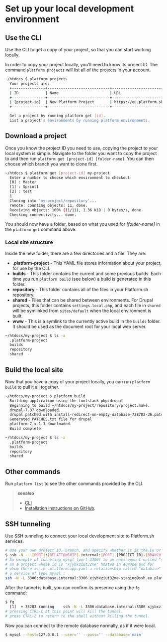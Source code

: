 # Set up your local development environment

## Use the CLI

Use the CLI to get a copy of your project, so that you can start working
locally.

In order to copy your project locally, you'll need to know its project
ID. The command `platform projects` will list all of the projects in
your account.

```bash
~/htdocs $ platform projects
  Your projects are:
  +---------------+----------------------------+------------------------------------------------+
  | ID            | Name                       | URL                                            |
  +---------------+----------------------------+------------------------------------------------+
  | [project-id]  | New Platform Project       | https://eu.platform.sh/#/projects/[project-id] |
  +---------------+----------------------------+------------------------------------------------+

  Get a project by running platform get [id].
  List a project's environments by running platform environments.
```

## Download a project

Once you know the project ID you need to use, copying the project to
your local system is simple. Navigate to the folder you want to copy the
project to and then run `platform get [project-id] [folder-name]`. You
can then choose which branch you want to clone first.

```bash
~/htdocs $ platform get [project-id] my-project
  Enter a number to choose which environment to checkout:
  [0] : Master
  [1] : Sprint1
  [2] : test
  1
  Cloning into 'my-project/repository'...
  remote: counting objects: 11, done.
  Receiving objects: 100% (11/11), 1.36 KiB | 0 bytes/s, done.
  Checking connectivity... done.
```

You should now have a folder, based on what you used for *[folder-name]*
in the `platform get` command above.

### Local site structure

Inside the new folder, there are a few directories and a file. They are:

* **.platform-project** - This YAML file stores information about your project, for use by the CLI.
* **builds** - This folder contains the current and some previous builds. Each time you run `platform build` (see below) a build is generated in this folder.
* **repository** - This folder contains all of the files in your Platform.sh repository.
* **shared** - Files that can be shared between environments. For Drupal projects, this folder contains `settings.local.php`, and each file in `shared` will be symlinked from `sites/default` when the local environment is built.
* **www** - This is a symlink to the currently active build in the `builds` folder. It should be used as the document root for your local web server.

```bash
~/htdocs/my-project $ ls -a
  .platform-project
  builds
  repository
  shared
```

## Build the local site

Now that you have a copy of your project locally, you can run
`platform build` to pull it all together.

```bash
~/htdocs/my-project $ platform build
  Building application using the toolstack php:drupal
  Beginning to build ~/htdocs/my-project/repository/project.make.
  drupal-7.37 downloaded.
  drupal patched with install-redirect-on-empty-database-728702-36.patch.
  Generated PATCHES.txt file for drupal
  platform-7.x-1.3 downloaded.
  Build complete
```

```bash
~/htdocs/my-project $ ls -a
  .platform-project
  builds
  repository
  shared
```

## Other commands

Run `platform list` to see the other commands provided by the CLI.

> **seealso**
>
> * [CLI](../overview/cli)
> * [Installation instructions on GitHub](https://github.com/platformsh/platformsh-cli/blob/master/README.md).

## SSH tunneling

Use SSH tunneling to connect your local development site to Platform.sh
services.

```bash
# Use your own project ID, branch, and specify whether it is the EU or US region (eg. us.platform.sh)
$ ssh -N -L [PORT]:[RELATIONSHIP].internal:[PORT] [PROJECT ID]-[BRANCH]@ssh.[REGION].platform.sh & 
# An example of tunneling mysql (port 3306) to an environment called "staging" 
# on a project whose id is "xjybxziut32me" hosted in europe and for 
# whom there is in .platform.app.yaml a relationship called "database" to
# a service of type mysql :
ssh -N -L 3306:database.internal:3306 xjybxziut32me-staging@ssh.eu.platform.sh
```

After the tunnel is built, you can confirm its presence using the `fg`
command:

```bash
$ fg
  [1]  + 35203 running    ssh -N -L 3306:database.internal:3306 xjybxziut32me-master@ssh.eu.platform.sh
# pressing CTRL-C at this point will kill the tunnel.
# press CTRL-Z to return to the shell without killing the tunnel.
```

Now you can connect to the remote database normally, as if it were
local.

```bash
$ mysql --host=127.0.0.1 --user='' --pass='' --database='main'
```
